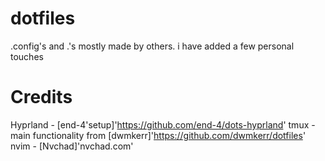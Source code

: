 # dotfiles
.config's and .'s
mostly made by others. i have added a few personal touches

# Credits

Hyprland - [end-4'setup]'https://github.com/end-4/dots-hyprland'
tmux - main functionality from [dwmkerr]'https://github.com/dwmkerr/dotfiles'
nvim - [Nvchad]'nvchad.com'
